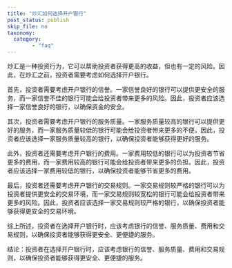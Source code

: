 ```yaml
---
title: "炒汇如何选择开户银行"
post_status: publish
skip_file: no
taxonomy:
  category:
        - "faq"
---
```


炒汇是一种投资行为，它可以帮助投资者获得更高的收益，但也有一定的风险。因此，在炒汇之前，投资者需要考虑如何选择开户银行。

首先，投资者需要考虑开户银行的信誉。一家信誉良好的银行可以提供更安全的服务，而一家信誉不佳的银行可能会给投资者带来更多的风险。因此，投资者应该选择一家信誉良好的银行，以确保资金的安全。

其次，投资者需要考虑开户银行的服务质量。一家服务质量较高的银行可以提供更好的服务，而一家服务质量较低的银行可能会给投资者带来更多的不便。因此，投资者应该选择一家服务质量较高的银行，以确保投资者能够获得更好的服务。

此外，投资者还需要考虑开户银行的费用。一家费用较低的银行可以为投资者节省更多的费用，而一家费用较高的银行可能会给投资者带来更多的负担。因此，投资者应该选择一家费用较低的银行，以确保投资者能够节省更多的费用。

最后，投资者还需要考虑开户银行的交易规则。一家交易规则较严格的银行可以为投资者提供更安全的交易环境，而一家交易规则较宽松的银行可能会给投资者带来更多的风险。因此，投资者应该选择一家交易规则较严格的银行，以确保投资者能够获得更安全的交易环境。

综上所述，投资者在选择开户银行时，应该考虑银行的信誉、服务质量、费用和交易规则，以确保投资者能够获得更安全、更便捷的服务。

结论：投资者在选择开户银行时，应该考虑银行的信誉、服务质量、费用和交易规则，以确保投资者能够获得更安全、更便捷的服务。
